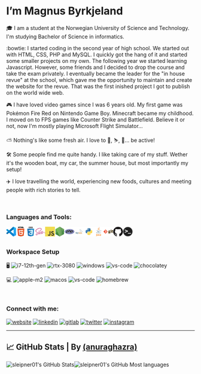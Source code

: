 # I’m Magnus Byrkjeland

:mortar_board: I am a student at the Norwegian University of Science and Technology. I'm studying Bachelor of Science in informatics.

:bowtie: I started coding in the second year of high school. We started out with HTML, CSS, PHP and MySQL. I quickly got the hang of it and started some smaller projects on my own. The following year we started learning Javascript. However, some friends and I decided to drop the course and take the exam privately. I eventually became the leader for the "in house revue" at the school, which gave me the opportunity to maintain and create the website for the revue. That was the first inished project I got to publish on the world wide web.

:video_game: I have loved video games since I was 6 years old. My first game was Pokémon Fire Red on Nintendo Game Boy. Minecraft became my childhood. I moved on to FPS games like Counter Strike and Battlefield. Believe it or not, now I'm mostly playing Microsoft Flight Simulator...

:partly_sunny: Nothing's like some fresh air. I love to :runner:, :skier:, :climbing:... be active!

:hammer_and_wrench: Some people find me quite handy. I like taking care of my stuff. Wether it's the wooden boat, my car, the summer house, but most importantly my setup!

:airplane: I love travelling the world, experiencing new foods, cultures and meeting people with rich stories to tell.

<br />




### Languages and Tools:

<img align="left" alt="Visual Studio Code" width="26px" src="https://raw.githubusercontent.com/github/explore/80688e429a7d4ef2fca1e82350fe8e3517d3494d/topics/visual-studio-code/visual-studio-code.png" />
<img align="left" alt="HTML5" width="26px" src="https://raw.githubusercontent.com/github/explore/80688e429a7d4ef2fca1e82350fe8e3517d3494d/topics/html/html.png" />
<img align="left" alt="CSS3" width="26px" src="https://raw.githubusercontent.com/github/explore/80688e429a7d4ef2fca1e82350fe8e3517d3494d/topics/css/css.png" />
<img align="left" alt="Sass" width="26px" src="https://raw.githubusercontent.com/github/explore/80688e429a7d4ef2fca1e82350fe8e3517d3494d/topics/sass/sass.png" />
<img align="left" alt="JavaScript" width="26px" src="https://raw.githubusercontent.com/github/explore/80688e429a7d4ef2fca1e82350fe8e3517d3494d/topics/javascript/javascript.png" />
<img align="left" alt="Node.js" width="26px" src="https://raw.githubusercontent.com/github/explore/80688e429a7d4ef2fca1e82350fe8e3517d3494d/topics/nodejs/nodejs.png" />
<!-- [<img align="left" alt="React" width="26px" src="https://raw.githubusercontent.com/github/explore/80688e429a7d4ef2fca1e82350fe8e3517d3494d/// topics/react/react.png" />][reactplaylist] -->
<img align="left" alt="PHP" width="26px" src="https://raw.githubusercontent.com/github/explore/ccc16358ac4530c6a69b1b80c7223cd2744dea83/topics/php/php.png" />
<img align="left" alt="MySQL" width="26px" src="https://raw.githubusercontent.com/github/explore/80688e429a7d4ef2fca1e82350fe8e3517d3494d/topics/mysql/mysql.png" />
<!-- [<img align="left" alt="MongoDB" width="26px" src="https://raw.githubusercontent.com/github/explore/80688e429a7d4ef2fca1e82350fe8e3517d3494d/topics/mongodb/mongodb.png" />][webdevplaylist] -->
<img align="left" alt="Python" width="26px" src="https://raw.githubusercontent.com/github/explore/80688e429a7d4ef2fca1e82350fe8e3517d3494d/topics/python/python.png" />
<img align="left" alt="Python" width="26px" src="https://raw.githubusercontent.com/github/explore/80688e429a7d4ef2fca1e82350fe8e3517d3494d/topics/java/java.png" />
<img align="left" alt="Git" width="26px" src="https://raw.githubusercontent.com/github/explore/80688e429a7d4ef2fca1e82350fe8e3517d3494d/topics/git/git.png" />
<img align="left" alt="GitHub" width="26px" src="https://raw.githubusercontent.com/github/explore/78df643247d429f6cc873026c0622819ad797942/topics/github/github.png" />
<img align="left" alt="Terminal" width="26px" src="https://raw.githubusercontent.com/github/explore/80688e429a7d4ef2fca1e82350fe8e3517d3494d/topics/terminal/terminal.png" />




<br />
<br />




### Workspace Setup
🖥️
![i7-12th-gen](https://img.shields.io/badge/Intel-Core_i7_12th-0071C5?style=for-the-badge&logo=intel&logoColor=white)
![rtx-3080](https://img.shields.io/badge/NVIDIA-RTX_3080-76B900?style=for-the-badge&logo=nvidia&logoColor=white)
![windows](https://img.shields.io/badge/Windows_10-0078D6?style=for-the-badge&logo=windows&logoColor=white)
![vs-code](https://img.shields.io/badge/VS_Code-007ACC?style=for-the-badge&logo=Visual-Studio-Code&logoColor=white)
![chocolatey](https://img.shields.io/badge/Chocolatey-80B5E3?style=for-the-badge&logo=Chocolatey&logoColor=white)

:computer:
![apple-m2](https://img.shields.io/badge/Apple-M2-000000?style=for-the-badge&logo=Apple&logoColor=white)
![macos](https://img.shields.io/badge/Monterey-000000?style=for-the-badge&logo=macOS&logoColor=white)
![vs-code](https://img.shields.io/badge/VS_Code-007ACC?style=for-the-badge&logo=Visual-Studio-Code&logoColor=white)
![homebrew](https://img.shields.io/badge/Homebrew-FBB040?style=for-the-badge&logo=Homebrew&logoColor=white)



<br />



### Connect with me:

[![website](https://img.shields.io/badge/Website-000000?style=for-the-badge&logo=GoogleChrome&logoColor=white)][website]
[![linkedin](https://img.shields.io/badge/LinkedIn-0A66C2?style=for-the-badge&logo=LinkedIn&logoColor=white)][linkedin]
[![gitlab](https://img.shields.io/badge/GitLab-FC6D26?style=for-the-badge&logo=GitLab&logoColor=white)][gitlab]
[![twitter](https://img.shields.io/badge/Twitter-1DA1F2?style=for-the-badge&logo=Twitter&logoColor=white)][twitter]
[![instagram](https://img.shields.io/badge/Instagram-E4405F?style=for-the-badge&logo=Instagram&logoColor=white)][instagram]
<!-- ![<Badge Name>](https://img.shields.io/badge/<Badge Text>-<Background Color>?style=for-the-badge&logo=<Icon Name>&logoColor=<Logo Color>) -->




---




<!-- https://github.com/anuraghazra/github-readme-stats -->
## :chart_with_upwards_trend: GitHub Stats | By <a href="https://github.com/anuraghazra/github-readme-stats">(anuraghazra)</a>

<div>
  <img align="left" alt="sleipner01's GitHub Stats" src="https://github-readme-stats.vercel.app/api?username=sleipner01&count_private=true&show_icons=true&hide_border=true&theme=github_dark&title_color=fe428e&icon_color=fe428e" />
  <img align="left" alt="sleipner01's GitHub Most languages" src="https://github-readme-stats.vercel.app/api/top-langs/?username=sleipner01&show_icons=true&hide_border=true&theme=github_dark&title_color=fe428e" />
  <!-- THEME: &show_icons=true&hide_border=true&theme=github_dark&title_color=fe428e -->
</div>
<br />



[website]: https://folk.ntnu.no/magnueb/
[gitlab]: https://gitlab.stud.idi.ntnu.no/magnueb
[twitter]: https://twitter.com/byrkjiz
[youtube]: https://youtube.com/channel/UC43Wfzf3sPeFsYSUbYGlO_w
[instagram]: https://instagram.com/byrkjiz
[linkedin]: https://www.linkedin.com/in/magnusbyrkjeland/

<!-- Icons for badges: https://simpleicons.org -->
